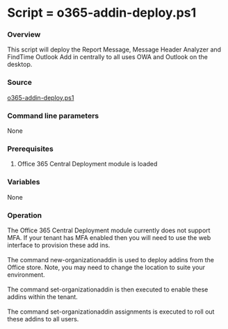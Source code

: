 # Script = o365-addin-deploy.ps1
### Overview
This script will deploy the Report Message, Message Header Analyzer and FindTime Outlook Add in centrally to all uses OWA and Outlook on the desktop.
### Source
[o365-addin-deploy.ps1](https://github.com/directorcia/Office365/blob/master/o365-addin-deploy.ps1)
### Command line parameters
None
### Prerequisites
1. Office 365 Central Deployment module is loaded
### Variables
None
### Operation
The Office 365 Central Deployment module currently does not support MFA. If your tenant has MFA enabled then you will need to use the web interface to provision these add ins.<br/><br/>
The command new-organizationaddin is used to deploy addins from the Office store. Note, you may need to change the location to suite your environment.<br/><br/>
The command set-organizationaddin is then executed to enable these addins within the tenant.<br/><br/>
The command set-organizationaddin assignments is executed to roll out these addins to all users. 